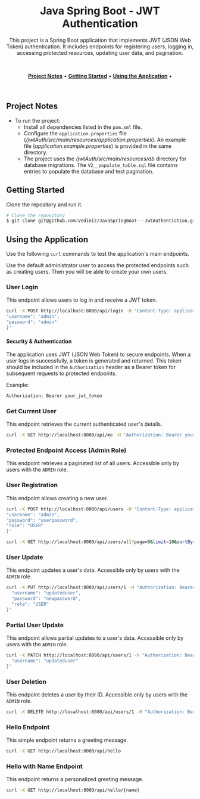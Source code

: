 <h1 align="center"> Java Spring Boot - JWT Authentication </h1>
<p align="center">
  This project is a Spring Boot application that implements JWT (JSON Web Token) authentication. 
  It includes endpoints for registering users, logging in, accessing protected resources, updating user data, and pagination.
</p>

<br>

<p align="center">
  <a href="#project-notes"><strong>Project Notes</strong></a> •
  <a href="#getting-started"><strong>Getting Started</strong></a> •
  <a href="#using-the-application"><strong>Using the Application</strong></a> •
</p>

<br>

## **Project Notes**
- To run the project:
  - Install all dependencies listed in the `pom.xml` file.
  - Configure the `application.properties` file (_/jwtAuth/src/main/resources/application.properties_). An example file (_application.example.properties_) is provided in the same directory. 
  - The project uses the _/jwtAuth/src/main/resources/db_ directory for database migrations. The `V2__populate_table.sql` file contains entries to populate the database and test pagination.

## **Getting Started**
Clone the repository and run it.

~~~bash
# Clone the repository 
$ git clone git@github.com:Vediniz/JavaSpringBoot---JwtAuthentiction.git
~~~

## **Using the Application**
Use the following `curl` commands to test the application's main endpoints.

Use the default administrator user to access the protected endpoints such as creating users. Then you will be able to create your own users.

### **User Login**
This endpoint allows users to log in and receive a JWT token.

~~~bash
curl -X POST http://localhost:8080/api/login -H "Content-Type: application/json" -d '{
"username": "admin",
"password": "admin"
}'
~~~

#### **Security & Authentication**
The application uses JWT (JSON Web Token) to secure endpoints. When a user logs in successfully, a token is generated and returned. This token should be included in the `Authorization` header as a Bearer token for subsequent requests to protected endpoints.

Example:

~~~bash
Authorization: Bearer your_jwt_token
~~~


### **Get Current User**
This endpoint retrieves the current authenticated user's details.

~~~bash
curl -X GET http://localhost:8080/api/me -H "Authorization: Bearer your_jwt_token"
~~~

### **Protected Endpoint Access (Admin Role)**
This endpoint retrieves a paginated list of all users. Accessible only by users with the `ADMIN` role.


### **User Registration**
This endpoint allows creating a new user.

~~~bash
curl -X POST http://localhost:8080/api/users -H "Content-Type: application/json" -d '{
"username": "admin",
"password": "userpassword",
"role": "USER"
}'
~~~

~~~bash
curl -X GET http://localhost:8080/api/users/all?page=0&limit=10&sortBy=id&sortDir=asc -H "Authorization: Bearer your_jwt_token"
~~~

### **User Update**
This endpoint updates a user's data. Accessible only by users with the `ADMIN` role.

~~~bash
curl -X PUT http://localhost:8080/api/users/1 -H "Authorization: Bearer your_jwt_token" -H "Content-Type: application/json" -d '{
  "username": "updateduser",
  "password": "newpassword",
  "role": "USER"
}'
~~~

### **Partial User Update**
This endpoint allows partial updates to a user's data. Accessible only by users with the `ADMIN` role.

~~~bash
curl -X PATCH http://localhost:8080/api/users/1 -H "Authorization: Bearer your_jwt_token" -H "Content-Type: application/json" -d '{
  "username": "updateduser"
}'
~~~

### **User Deletion**
This endpoint deletes a user by their ID. Accessible only by users with the `ADMIN` role.

~~~bash
curl -X DELETE http://localhost:8080/api/users/1 -H "Authorization: Bearer your_jwt_token"
~~~

### **Hello Endpoint**
This simple endpoint returns a greeting message.

~~~bash
curl -X GET http://localhost:8080/api/hello
~~~

### **Hello with Name Endpoint**
This endpoint returns a personalized greeting message.

~~~bash
curl -X GET http://localhost:8080/api/hello/{name}
~~~
